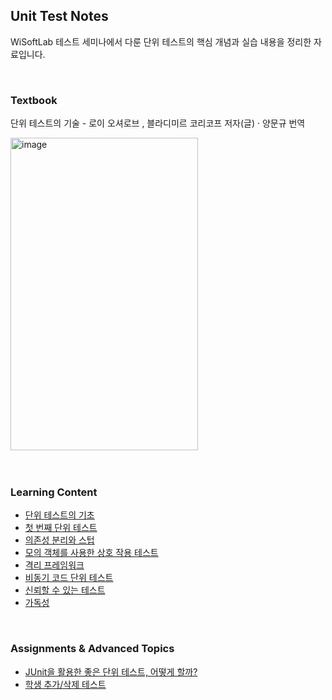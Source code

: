 ## Unit Test Notes
WiSoftLab 테스트 세미나에서 다룬 단위 테스트의 핵심 개념과 실습 내용을 정리한 자료입니다.

<br>

### Textbook
단위 테스트의 기술 - 로이 오셔로브 , 블라디미르 코리코프 저자(글) · 양문규 번역

<img width="300" height="500" alt="image" src="https://github.com/user-attachments/assets/35369fe3-ec90-48b3-a8a1-059391e63579" />

<br>
<br>
<br>

### Learning Content

- [단위 테스트의 기초](https://familiar-dragon-4ed.notion.site/Chap01-22ebf88cd0f5805db420ea418f4b85ab?source=copy_link)
- [첫 번째 단위 테스트](https://familiar-dragon-4ed.notion.site/Chap02-22ebf88cd0f580a58ec5daea3a2a89ab?source=copy_link)
- [의존성 분리와 스텁](https://familiar-dragon-4ed.notion.site/Chap03-231bf88cd0f580fcab22d4a2d62ddd9c?source=copy_link)
- [모의 객체를 사용한 상호 작용 테스트](https://familiar-dragon-4ed.notion.site/Chap-04-23bbf88cd0f58085937af733332f16b3?source=copy_link)
- [격리 프레임워크](https://familiar-dragon-4ed.notion.site/Chap05-23dbf88cd0f580bfb602c2eb26b84871?source=copy_link)
- [비동기 코드 단위 테스트](https://familiar-dragon-4ed.notion.site/Chap06-266bf88cd0f58002838ac55d74a52d03?source=copy_link)
- [신뢰할 수 있는 테스트](https://familiar-dragon-4ed.notion.site/Chap07-27dbf88cd0f580a6b8b4df0adc11b64c?source=copy_link)
- [가독성](https://familiar-dragon-4ed.notion.site/Chap09-298bf88cd0f58098b340da35fd4f8f97?source=copy_link)
  
<br>

### Assignments & Advanced Topics
- [JUnit을 활용한 좋은 단위 테스트, 어떻게 할까?](https://woomin-wang.tistory.com/entry/JUnit%EC%9D%84-%ED%99%9C%EC%9A%A9%ED%95%9C-%EC%A2%8B%EC%9D%80-%EB%8B%A8%EC%9C%84-%ED%85%8C%EC%8A%A4%ED%8A%B8-%EC%96%B4%EB%96%BB%EA%B2%8C-%ED%95%A0%EA%B9%8C)
- [학생 추가/삭제 테스트](https://familiar-dragon-4ed.notion.site/231bf88cd0f58001a758dbcba609ca11?source=copy_link)

<br>
